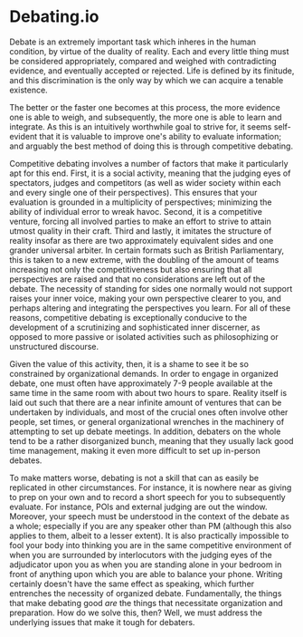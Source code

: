 # Debating.io

Debate is an extremely important task which inheres in the human condition, by virtue of the duality of reality. Each and every little thing must be considered appropriately, compared and weighed with contradicting evidence, and eventually accepted or rejected. Life is defined by its finitude, and this discrimination is the only way by which we can acquire a tenable existence.

The better or the faster one becomes at this process, the more evidence one is able to weigh, and subsequently, the more one is able to learn and integrate. As this is an intuitively worthwhile goal to strive for, it seems self-evident that it is valuable to improve one's ability to evaluate information; and arguably the best method of doing this is through competitive debating.

Competitive debating involves a number of factors that make it particularly apt for this end. First, it is a social activity, meaning that the judging eyes of spectators, judges and competitors (as well as wider society within each and every single one of their perspectives). This ensures that your evaluation is grounded in a multiplicity of perspectives; minimizing the ability of individual error to wreak havoc. Second, it is a competitive venture, forcing all involved parties to make an effort to strive to attain utmost quality in their craft. Third and lastly, it imitates the structure of reality insofar as there are two approximately equivalent sides and one grander universal arbiter. In certain formats such as British Parliamentary, this is taken to a new extreme, with the doubling of the amount of teams increasing not only the competitiveness but also ensuring that all perspectives are raised and that no considerations are left out of the debate. The necessity of standing for sides one normally would not support raises your inner voice, making your own perspective clearer to you, and perhaps altering and integrating the perspectives you learn. For all of these reasons, competitive debating is exceptionally conducive to the development of a scrutinizing and sophisticated inner discerner, as opposed to more passive or isolated activities such as philosophizing or unstructured discourse.

Given the value of this activity, then, it is a shame to see it be so constrained by organizational demands. In order to engage in organized debate, one must often have approximately 7-9 people available at the same time in the same room with about two hours to spare. Reality itself is laid out such that there are a near infinite amount of ventures that can be undertaken by individuals, and most of the crucial ones often involve other people, set times, or general organizational wrenches in the machinery of attempting to set up debate meetings. In addition, debaters on the whole tend to be a rather disorganized bunch, meaning that they usually lack good time management, making it even more difficult to set up in-person debates.

To make matters worse, debating is not a skill that can as easily be replicated in other circumstances. For instance, it is nowhere near as giving to prep on your own and to record a short speech for you to subsequently evaluate. For instance, POIs and external judging are out the window. Moreover, your speech must be understood in the context of the debate as a whole; especially if you are any speaker other than PM (although this also applies to them, albeit to a lesser extent). It is also practically impossible to fool your body into thinking you are in the same competitive environment of when you are surrounded by interlocutors with the judging eyes of the adjudicator upon you as when you are standing alone in your bedroom in front of anything upon which you are able to balance your phone. Writing certainly doesn't have the same effect as speaking, which further entrenches the necessity of organized debate. Fundamentally, the things that make debating good *are* the things that necessitate organization and preparation.
How do we solve this, then? Well, we must address the underlying issues that make it tough for debaters.

